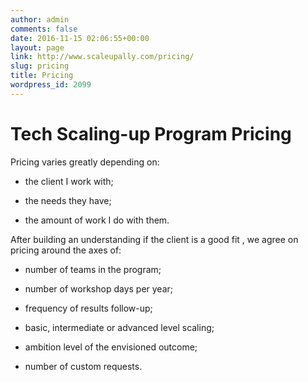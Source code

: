 ```yaml
---
author: admin
comments: false
date: 2016-11-15 02:06:55+00:00
layout: page
link: http://www.scaleupally.com/pricing/
slug: pricing
title: Pricing
wordpress_id: 2099
---
```


# Tech Scaling-up Program Pricing


Pricing varies greatly depending on:



 	
  * the client I work with;

 	
  * the needs they have;

 	
  * the amount of work I do with them.


After building an understanding if the client is a good fit , we agree on pricing around the axes of:

 	
  * number of teams in the program;

 	
  * number of workshop days per year;

 	
  * frequency of results follow-up;

 	
  * basic, intermediate or advanced level scaling;

 	
  * ambition level of the envisioned outcome;

 	
  * number of custom requests.


